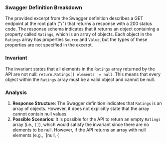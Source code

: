 ### Swagger Definition Breakdown
The provided excerpt from the Swagger definition describes a GET endpoint at the root path ("/") that returns a response with a 200 status code. The response schema indicates that it returns an object containing a property called `Ratings`, which is an array of objects. Each object in the `Ratings` array has properties `Source` and `Value`, but the types of these properties are not specified in the excerpt.

### Invariant
The invariant states that all elements in the `Ratings` array returned by the API are not null: `return.Ratings[] elements != null`. This means that every object within the `Ratings` array must be a valid object and cannot be null.

### Analysis
1. **Response Structure**: The Swagger definition indicates that `Ratings` is an array of objects. However, it does not explicitly state that the array cannot contain null values. 
2. **Possible Scenarios**: It is possible for the API to return an empty `Ratings` array (i.e., `[]`), which would satisfy the invariant since there are no elements to be null. However, if the API returns an array with null elements (e.g., `[null, {
